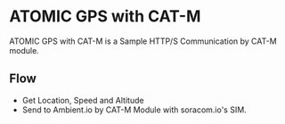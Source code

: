 # ATOMIC GPS with CAT-M
ATOMIC GPS with CAT-M is a Sample HTTP/S Communication by CAT-M module.
## Flow
 - Get Location, Speed and Altitude
 - Send to Ambient.io by CAT-M Module with soracom.io's SIM.
